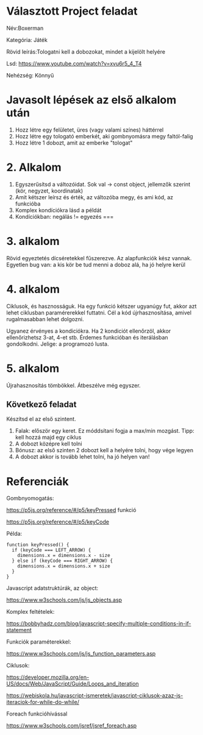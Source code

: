 # Választott Project feladat

Név:Boxerman

Kategória: Játék

Rövid leírás:Tologatni kell a dobozokat, mindet a kijelölt helyére

Lsd: https://www.youtube.com/watch?v=xvu6r5_4_T4

Nehézség: Könnyű

# Javasolt lépések az első alkalom után

1. Hozz létre egy felületet, üres (vagy valami színes) háttérrel
2. Hozz létre egy tologató emberkét, aki gombnyomásra megy faltól-falig
3. Hozz létre 1 dobozt, amit az emberke "tologat"

# 2. Alkalom

1. Egyszerűsítsd a változóidat. Sok val -> const object, jellemzők szerint (kör, negyzet, koordinatak)
2. Amit kétszer leírsz és érték, az változóba megy, és ami kód, az funkcióba
3. Komplex kondíciókra lásd a példát
4. Kondíciókban: negálás != egyezés ===

# 3. alkalom

Rövid egyeztetés dícséretekkel fűszerezve. Az alapfunkciók kész vannak. 
Egyetlen bug van: a kis kör be tud menni a doboz alá, ha jó helyre kerül

# 4. alkalom

Ciklusok, és hasznosságuk. Ha egy funkció kétszer ugyanúgy fut, akkor azt lehet ciklusban paramérerekkel futtatni. 
Cél a kód újrhasznosítása, amivel rugalmasabban lehet dolgozni.

Ugyanez érvényes a kondiciókra. Ha 2 kondiciót ellenőrzöl, akkor ellenőrizhetsz 3-at, 4-et stb. Érdemes funkcióban és iterálásban gondolkodni.
Jelige: a programozó lusta.

# 5. alkalom

Újrahasznosítás tömbökkel. Átbeszélve még egyszer.

## Következő feladat
Készítsd el az első szintent.

1. Falak: először egy keret. Ez móddsítani fogja a max/min mozgást.
  Tipp: kell hozzá majd egy ciklus
2. A dobozt középre kell tolni
3. Bónusz: az első szinten 2 dobozt kell a helyére tolni, hogy vége legyen
4. A dobozt akkor is tovább lehet tolni, ha jó helyen van!

# Referenciák

Gombnyomogatás:

https://p5js.org/reference/#/p5/keyPressed funkció

https://p5js.org/reference/#/p5/keyCode

Példa:

```
function keyPressed() {
  if (keyCode === LEFT_ARROW) {
    dimensions.x = dimensions.x - size
  } else if (keyCode === RIGHT_ARROW) {
    dimensions.x = dimensions.x + size
  }
}
```

Javascript adatstruktúrák, az object:

https://www.w3schools.com/js/js_objects.asp

Komplex feltételek:

https://bobbyhadz.com/blog/javascript-specify-multiple-conditions-in-if-statement

Funkciók paraméterekkel:

https://www.w3schools.com/js/js_function_parameters.asp

Ciklusok:

https://developer.mozilla.org/en-US/docs/Web/JavaScript/Guide/Loops_and_iteration

https://webiskola.hu/javascript-ismeretek/javascript-ciklusok-azaz-js-iteraciok-for-while-do-while/

Foreach funkcióhívással

https://www.w3schools.com/jsref/jsref_foreach.asp
